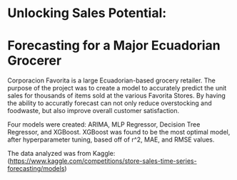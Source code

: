 # Unlocking Sales Potential: 
# Forecasting for a Major Ecuadorian Grocerer
Corporacion Favorita is a large Ecuadorian-based grocery retailer. The purpose of the project was to create a model to accurately predict the unit sales for thousands of items sold at the various Favorita Stores. By having the ability to accuratly forecast can not only reduce overstocking and foodwaste, but also improve overall customer satisfaction. 

Four models were created: ARIMA, MLP Regressor, Decision Tree Regressor, and XGBoost. XGBoost was found to be the most optimal model, after hyperparameter tuning, based off of r^2, MAE, and RMSE values. 

The data analyzed was from Kaggle: (https://www.kaggle.com/competitions/store-sales-time-series-forecasting/models)
